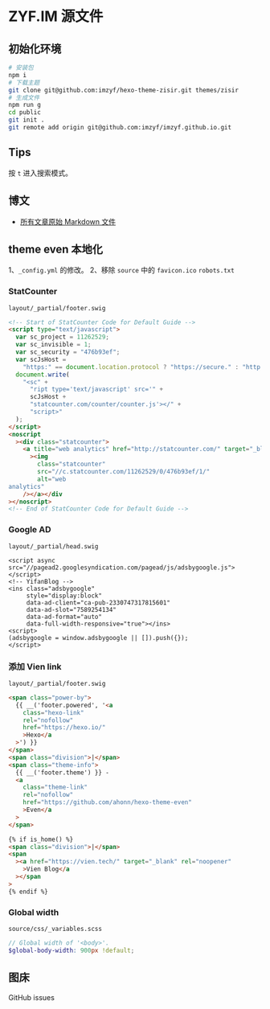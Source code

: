 # ZYF.IM 源文件

## 初始化环境

```bash
# 安装包
npm i
# 下载主题
git clone git@github.com:imzyf/hexo-theme-zisir.git themes/zisir
# 生成文件
npm run g
cd public
git init .
git remote add origin git@github.com:imzyf/imzyf.github.io.git
```

## Tips

按 `t` 进入搜索模式。

## 博文

- [所有文章原始 Markdown 文件](source/_posts)

## theme even 本地化

1、`_config.yml` 的修改。
2、移除 `source` 中的 `favicon.ico` `robots.txt`

### StatCounter

`layout/_partial/footer.swig`

```html
<!-- Start of StatCounter Code for Default Guide -->
<script type="text/javascript">
  var sc_project = 11262529;
  var sc_invisible = 1;
  var sc_security = "476b93ef";
  var scJsHost =
    "https:" == document.location.protocol ? "https://secure." : "http://www.";
  document.write(
    "<sc" +
      "ript type='text/javascript' src='" +
      scJsHost +
      "statcounter.com/counter/counter.js'></" +
      "script>"
  );
</script>
<noscript
  ><div class="statcounter">
    <a title="web analytics" href="http://statcounter.com/" target="_blank"
      ><img
        class="statcounter"
        src="//c.statcounter.com/11262529/0/476b93ef/1/"
        alt="web
analytics"
    /></a></div
></noscript>
<!-- End of StatCounter Code for Default Guide -->
```

### Google AD

`layout/_partial/head.swig`

```
<script async src="//pagead2.googlesyndication.com/pagead/js/adsbygoogle.js"></script>
<!-- YifanBlog -->
<ins class="adsbygoogle"
     style="display:block"
     data-ad-client="ca-pub-2330747317815601"
     data-ad-slot="7589254134"
     data-ad-format="auto"
     data-full-width-responsive="true"></ins>
<script>
(adsbygoogle = window.adsbygoogle || []).push({});
</script>
```

### 添加 Vien link

`layout/_partial/footer.swig`

```html
<span class="power-by">
  {{ __('footer.powered', '<a
    class="hexo-link"
    rel="nofollow"
    href="https://hexo.io/"
    >Hexo</a
  >') }}
</span>
<span class="division">|</span>
<span class="theme-info">
  {{ __('footer.theme') }} -
  <a
    class="theme-link"
    rel="nofollow"
    href="https://github.com/ahonn/hexo-theme-even"
    >Even</a
  >
</span>

{% if is_home() %}
<span class="division">|</span>
<span
  ><a href="https://vien.tech/" target="_blank" rel="noopener"
    >Vien Blog</a
  ></span
>
{% endif %}
```

### Global width

`source/css/_variables.scss`

```scss
// Global width of '<body>'.
$global-body-width: 900px !default;
```

## 图床

GitHub issues
